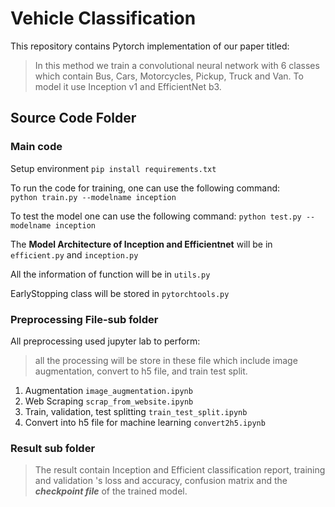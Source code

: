 ﻿# Vehicle Classification
This repository contains Pytorch implementation of our paper titled:  

>In this method we train a convolutional neural network with 6 classes which contain Bus, Cars, Motorcycles, Pickup, Truck and Van. To model it use Inception v1 and EfficientNet b3.

## Source Code Folder
### Main code 
Setup environment
`pip install requirements.txt`

To run the code for training, one can use the following command:  
`python train.py --modelname inception`

To test the model one can use the following command:
`python test.py --modelname inception`

The **Model Architecture of Inception and Efficientnet** will be in 
`efficient.py` and `inception.py`

All the information of function will be in `utils.py`

EarlyStopping class will be stored in `pytorchtools.py`

### Preprocessing File-sub folder
All preprocessing used jupyter lab to perform:
> all the processing will be store in these file which include image augmentation, convert to h5 file, and train test split.
1. Augmentation
`image_augmentation.ipynb`
2. Web Scraping
`scrap_from_website.ipynb`
3. Train, validation, test splitting
`train_test_split.ipynb`
4. Convert into h5 file for machine learning
`convert2h5.ipynb`


### Result sub folder
> The result contain Inception and Efficient classification report, training and validation 's loss and accuracy, confusion matrix and the ***checkpoint file*** of the trained model.

